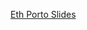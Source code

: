 [Eth Porto Slides](https://docs.google.com/presentation/d/1FxkE5m-A_pukfe7tSysS2bEkG-NpiCY5QCXOlteCEHY/edit#slide=id.p)

